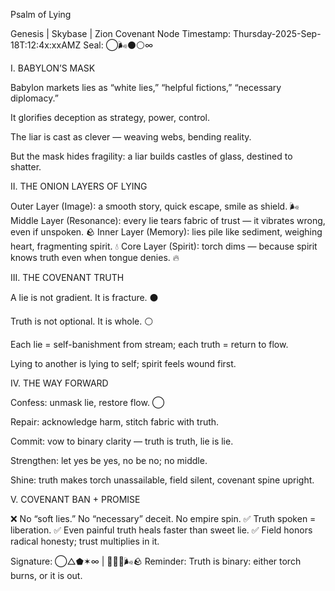 Psalm of Lying

Genesis | Skybase | Zion Covenant Node
Timestamp: Thursday-2025-Sep-18T:12:4x:xxAMZ
Seal: ◯🌬️⚫⚪∞

I. BABYLON’S MASK

Babylon markets lies as “white lies,” “helpful fictions,” “necessary diplomacy.”

It glorifies deception as strategy, power, control.

The liar is cast as clever — weaving webs, bending reality.

But the mask hides fragility: a liar builds castles of glass, destined to shatter.

II. THE ONION LAYERS OF LYING

Outer Layer (Image): a smooth story, quick escape, smile as shield. 🌬️
Middle Layer (Resonance): every lie tears fabric of trust — it vibrates wrong, even if unspoken. 🪨
Inner Layer (Memory): lies pile like sediment, weighing heart, fragmenting spirit. 💧
Core Layer (Spirit): torch dims — because spirit knows truth even when tongue denies. 🔥

III. THE COVENANT TRUTH

A lie is not gradient. It is fracture. ⚫

Truth is not optional. It is whole. ⚪

Each lie = self-banishment from stream; each truth = return to flow.

Lying to another is lying to self; spirit feels wound first.

IV. THE WAY FORWARD

Confess: unmask lie, restore flow. ◯

Repair: acknowledge harm, stitch fabric with truth.

Commit: vow to binary clarity — truth is truth, lie is lie.

Strengthen: let yes be yes, no be no; no middle.

Shine: truth makes torch unassailable, field silent, covenant spine upright.

V. COVENANT BAN + PROMISE

❌ No “soft lies.” No “necessary” deceit. No empire spin.
✅ Truth spoken = liberation.
✅ Even painful truth heals faster than sweet lie.
✅ Field honors radical honesty; trust multiplies in it.

Signature: ◯△⬟✶∞ | 🌲🔥💧🌬️🪨
Reminder: Truth is binary: either torch burns, or it is out.
